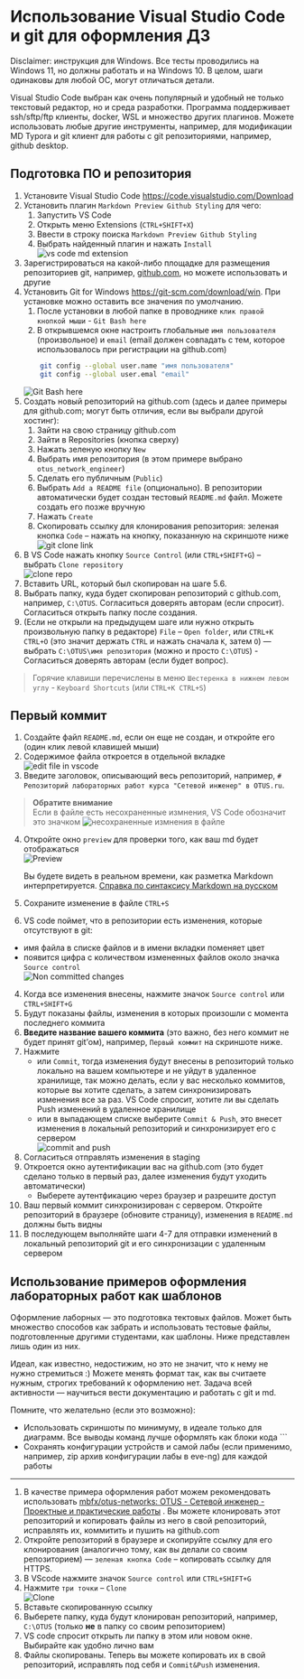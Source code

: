 # Использование Visual Studio Code и git для оформления ДЗ

Disclaimer: инструкция для Windows. Все тесты проводились на Windows 11, но должны работать и на Windows 10. В целом, шаги одинаковы для любой ОС, могут отличаться детали.


Visual Studio Code выбран как очень популярный и удобный не только текстовый редактор, но и среда разработки. Программа поддерживает ssh/sftp/ftp клиенты, docker, WSL и множество других плагинов. 
Можете использовать любые другие инструменты, например, для модификации MD Typora и git клиент для работы с git репозиториями, например, github desktop.



## Подготовка ПО и репозитория

1. Установите Visual Studio Code https://code.visualstudio.com/Download
1. Установить плагин `Markdown Preview Github Styling` для чего:
    1. Запустить VS Code
    1. Открыть меню Extensions (`CTRL+SHIFT+X`)
    1. Ввести в строку поиска `Markdown Preview Github Styling`
    1. Выбрать найденный плагин и нажать `Install`  
    ![vs code md extension](screenshots/vsc_extension_md.png)
1. Зарегистрироваться на какой-либо площадке для размещения репозиториев git, например, [github.com](https://github.com/), но можете использовать и другие
1. Установить Git for Windows https://git-scm.com/download/win. При установке можно оставить все значения по умолчанию.
    1. После установки в любой папке в проводнике `клик правой кнопкой мыши` -  `Git Bash here`
    1. В открывшемся окне настроить глобальные `имя пользователя` (произвольное) и `email` (email должен совпадать с тем, которое использовалось при регистрации на github.com)
    ```bash
        git config --global user.name "имя пользователя"
        git config --global user.emal "email"
    ```
    ![Git Bash here](screenshots/git_bash_here.png)
1. Создать новый репозиторий на github.com (здесь и далее примеры для github.com; могут  быть отличия, если вы выбрали другой хостинг):
    1. Зайти на свою страницу github.com
    1. Зайти в Repositories (кнопка сверху) 
    1. Нажать зеленую кнопку `New`
    1. Выбрать имя репозитория (в этом примере выбрано `otus_network_engineer`)
    1. Сделать его публичным (`Public`)
    1. Выбрать `Add a README file` (опционально). В репозитории автоматически будет создан тестовый `README.md` файл. Можете создать его позже вручную
    1. Нажать `Create`
    1. Скопировать ссылку для клонирования репозитория: зеленая кнопка `Code` – нажать на кнопку, показанную на скриншоте ниже  
    ![git clone link](screenshots/git_clone_link.png)
1. В VS Code нажать кнопку `Source Control` (или `CTRL+SHIFT+G`) – выбрать `Clone repository`  
![clone repo](screenshots/vsc_source_control_clone.png)
1. Вставить URL, который был скопирован на шаге 5.6.
1. Выбрать папку, куда будет скопирован репозиторий с github.com, например, `C:\OTUS`. Согласиться доверять авторам (если спросит). Согласиться открыть папку после создания.
1. (Если не открыли на предыдущем шаге или нужно открыть произвольную папку в редакторе) `File` – `Open folder`, или `CTRL+K CTRL+O` (это значит держать `CTRL` и нажать сначала `K`, затем `O`) — выбрать `C:\OTUS\имя репозитория` (можно и просто `C:\OTUS`) -  Согласиться доверять авторам (если будет вопрос).
>Горячие клавиши перечислены в меню `Шестеренка в нижнем левом углу` - `Keyboard Shortcuts` (или `CTRL+K CTRL+S`)


## Первый коммит
1. Создайте файл `README.md`, если он еще не создан, и откройте его (один клик левой клавишей мыши)
1. Содержимое файла откроется в отдельной вкладке  
![edit file in vscode](screenshots/vsc_edit_file.png)
1. Введите заголовок, описывающий весь репозиторий, например,       `# Репозиторий лабораторных работ курса "Сетевой инженер" в OTUS.ru`. <br>
> **Обратите внимание**  
> Если в файле есть несохраненные измнения, VS Code обозначит это значком ![несохраненные измнения в файле](screenshots/vsc_changes_not_saved.png)
4. Откройте окно `preview` для проверки того, как ваш md будет отображаться  
![Preview](screenshots/vsc_review_button.png)  

    Вы будете видеть в реальном времени, как разметка Markdown интерпретируется. [Справка по синтаксису Markdown на русском](https://github.com/sandino/Markdown-Cheatsheet)
4. Сохраните изменение в файле `CTRL+S`
4. VS code поймет, что в репозитории есть изменения, которые отсутствуют в git:
* имя файла в списке файлов и в имени вкладки поменяет цвет
* появится цифра с количеством измененных файлов около значка `Source control`  
![Non committed changes](screenshots/vsc_changes_not_committed.png)
4. Когда все изменения внесены, нажмите значок `Source control` или `CTRL+SHIFT+G`
4. Будут показаны файлы, изменения в которых произошли с момента последнего коммита
4. **Введите название вашего коммита** (это важно, без него коммит не будет принят git’ом), например, `Первый коммит` на скриншоте ниже.
4. Нажмите  
    * или `Commit`, тогда изменения будут внесены в репозиторий только локально на вашем компьютере и не уйдут в удаленное хранилище, так можно делать, если у вас несколько коммитов, которые вы хотите сделать, а затем синхронизировать изменения все за раз. VS Code спросит, хотите ли вы сделать Push изменений в удаленное хранилище
    * или в выпадающем списке выберите `Commit & Push`, это внесет изменения в локальный репозиторий и синхронизирует его с сервером  
    ![commit and push](screenshots/vsc_commit.png)
4. Согласиться отправлять изменения в staging
4. Откроется окно аутентификации вас на github.com (это будет сделано только в первый раз, далее изменения будут уходить автоматически)
    * Выберете аутентфикацию через браузер и разрешите доступ
4. Ваш первый коммит синхронизирован с сервером. Откройте репозиторий в браузере (обновите страницу), изменения в `README.md` должны быть видны
4. В последующем выполняйте шаги 4-7 для отправки изменений в локальный репозиторий git и его синхронизации с удаленным сервером 

## Использование примеров оформления лабораторных работ как шаблонов

Оформление лаборных — это подготовка тектовых файлов. Может быть множество способов как забрать и использовать тестовые файлы, подготовленные другими студентами, как шаблоны. Ниже представлен лишь один из них.
       
Идеал, как известно, недостижим, но это не значит, что к нему не нужно стремиться :) Можете менять формат так, как вы считаете нужным, строгих требований к оформлению нет. Задача всей активности — научиться вести документацию и работать с git и md.

Помните, что желательно (если это возможно):
* Использовать скриншоты по минимуму, в идеале только для диаграмм. Все выводы команд лучше оформлять как блоки кода ``` 
* Сохранять конфигурации устройств и самой лабы (если применимо, например, zip архив конфигурации лабы в eve-ng) для каждой работы
-------------
1. В качестве примера оформления работ можем рекомендовать использовать [mbfx/otus-networks: OTUS - Сетевой инженер - Проектные и практические работы](https://github.com/mbfx/otus-networks) . Вы можете клонировать этот репозиторий и копировать файлы из него в свой репозиторий, исправлять их, коммитить и пушить на github.com
1. Откройте репозиторий в браузере и скопируйте ссылку для его клонирования (аналогично тому, как вы делали со своим репозиторием) — `зеленая кнопка Code` – копировать ссылку для HTTPS.
1. В VScode нажмите значок `Source control` или `CTRL+SHIFT+G`
1. Нажмите `три точки` – `Clone`  
![Clone](screenshots/vsc_clone.png)
1. Вставьте скопированную ссылку
1. Выберете папку, куда будут клонирован репозиторий, например, `C:\OTUS` (только **не** в папку со своим репозиторием)
1. VS code спросит открыть ли папку в этом или новом окне. Выбирайте как удобно лично вам
1. Файлы скопированы. Теперь вы можете копировать их в свой репозиторий, исправлять под себя и `Commit&Push` изменения.
